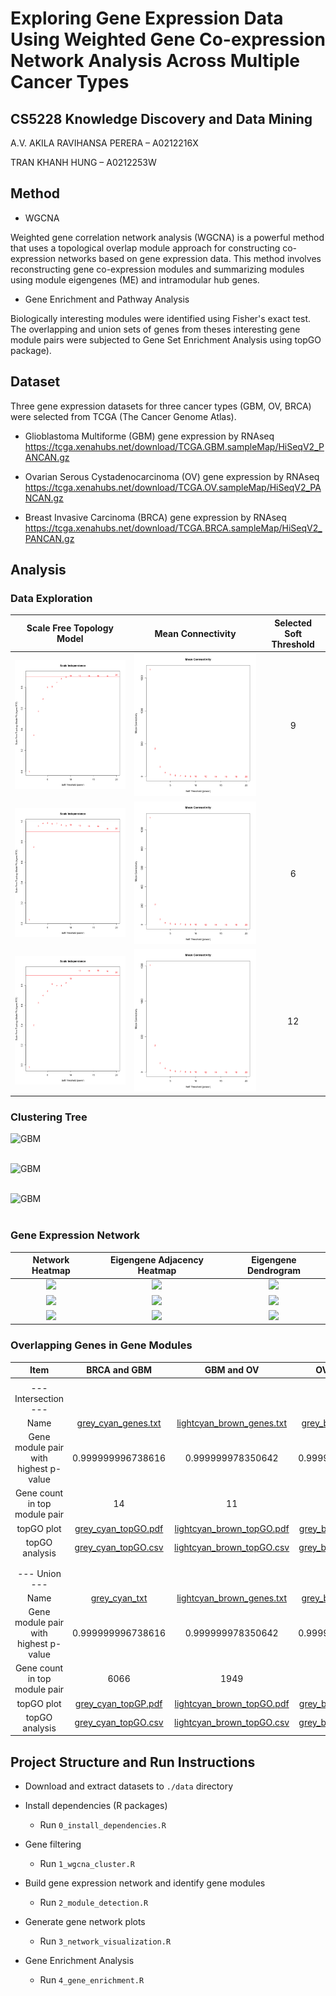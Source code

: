 # Exploring Gene Expression Data Using Weighted Gene Co-expression Network Analysis Across Multiple Cancer Types

## CS5228 Knowledge Discovery and Data Mining
A.V. AKILA RAVIHANSA PERERA – A0212216X

TRAN KHANH HUNG – A0212253W


## Method

- WGCNA

Weighted gene correlation network analysis (WGCNA) is a powerful method that uses a topological overlap module approach for constructing co-expression networks based on gene expression data. This method involves reconstructing gene co-expression modules and summarizing modules using module eigengenes (ME) and intramodular hub genes.

- Gene Enrichment and Pathway Analysis

Biologically interesting modules were identified using Fisher's exact test. The overlapping and union sets of genes from theses interesting gene module pairs were 
subjected to Gene Set Enrichment Analysis using topGO package).

## Dataset

Three gene expression datasets for three cancer types (GBM, OV, BRCA) were selected from TCGA (The Cancer Genome Atlas).

 - Glioblastoma Multiforme (GBM) gene expression by RNAseq
 https://tcga.xenahubs.net/download/TCGA.GBM.sampleMap/HiSeqV2_PANCAN.gz
 
 - Ovarian Serous Cystadenocarcinoma (OV) gene expression by RNAseq
 https://tcga.xenahubs.net/download/TCGA.OV.sampleMap/HiSeqV2_PANCAN.gz
 
 - Breast Invasive Carcinoma (BRCA) gene expression by RNAseq
https://tcga.xenahubs.net/download/TCGA.BRCA.sampleMap/HiSeqV2_PANCAN.gz


## Analysis

###  Data Exploration 

Scale Free Topology Model       |  Mean Connectivity      | Selected Soft Threshold
:-------------------------:|:-------------------------:|:-------------------------:
![](results/2_SFTM_Fit_GBM.png)  |  ![](results/2_Mean_Connectivity_GBM.png) | 9
![](results/2_SFTM_Fit_OV.png)  |  ![](results/2_Mean_Connectivity_OV.png) | 6
![](results/2_SFTM_Fit_BRCA.png)  |  ![](results/2_Mean_Connectivity_BRCA.png) | 12


### Clustering Tree

![GBM](results/2_Clustering_Tree_GBM.png)
<br/><br/>

![GBM](results/2_Clustering_Tree_OV.png)
<br/><br/>

![GBM](results/2_Clustering_Tree_BRCA.png)
<br/><br/>

### Gene Expression Network

Network Heatmap       |      Eigengene Adjacency Heatmap      |      Eigengene Dendrogram
:-------------------------:|:-------------------------:|:-------------------------:
![](results/3_Network_heatmap_GBM.png) |  ![](results/3_Eigengene_heatmap_GBM.png)  |  ![](results/3_Eigengene_dendrogram_GBM.png)
![](results/3_Network_heatmap_OV.png) |  ![](results/3_Eigengene_heatmap_OV.png)  |  ![](results/3_Eigengene_dendrogram_OV.png)
![](results/3_Network_heatmap_BRCA.png) |  ![](results/3_Eigengene_heatmap_BRCA.png) |  ![](results/3_Eigengene_dendrogram_BRCA.png)


### Overlapping Genes in Gene Modules

Item                     | BRCA and GBM               |  GBM and OV               | OV and BRCA
:-----------------------:|:-------------------------:|:-------------------------:|:-------------------------:
|||
--- Intersection --- |||
Name | [grey_cyan_genes.txt](results/4_BRCA_GBM_Intersection_P0.999999996738616_grey_cyan_genes.txt) | [lightcyan_brown_genes.txt](results/4_GBM_OV_Intersection_P0.999999978350642_lightcyan_brown_genes.txt) | [grey_black_genes.txt](results/4_OV_BRCA_Intersection_P0.999999999999291_grey_black_genes.txt) 
Gene module pair with highest p-value | 0.999999996738616 | 0.999999978350642 | 0.999999999999291
Gene count in top module pair | 14 | 11 | 35
topGO plot | [grey_cyan_topGO.pdf](results/4_BRCA_GBM_Intersection_grey_cyan_topGOPlot_fullnames.pdf) | [lightcyan_brown_topGO.pdf](results/4_GBM_OV_Intersection_lightcyan_brown_topGOPlot_fullnames.pdf) | [grey_black_topGO.pdf](results/4_OV_BRCA_Intersection_grey_black_topGOPlot_fullnames.pdf)
topGO analysis | [grey_cyan_topGO.csv](results/4_BRCA_GBM_Intersection_grey_cyan_summary_topGO_analysis.csv) | [lightcyan_brown_topGO.csv](results/4_GBM_OV_Intersection_lightcyan_brown_summary_topGO_analysis.csv) | [grey_black_topGO.csv](results/4_OV_BRCA_Intersection_grey_black_summary_topGO_analysis.csv)
|||
|||
--- Union --- |||
Name | [grey_cyan_txt](results/4_BRCA_GBM_Union_P0.999999996738616_grey_cyan_genes.txt) | [lightcyan_brown_genes.txt](results/4_GBM_OV_Union_P0.999999978350642_lightcyan_brown_genes.txt) | [grey_black_genes.txt](results/4_OV_BRCA_Union_P0.999999999999291_grey_black_genes.txt)
Gene module pair with highest p-value | 0.999999996738616 | 0.999999978350642 | 0.999999999999291
Gene count in top module pair | 6066 | 1949 | 3262
topGO plot | [grey_cyan_topGP.pdf](results/4_BRCA_GBM_Union_grey_cyan_topGOPlot_fullnames.pdf) | [lightcyan_brown_topGO.pdf](results/4_GBM_OV_Union_lightcyan_brown_topGOPlot_fullnames.pdf) | [grey_black_topGO.pdf](results/4_OV_BRCA_Union_grey_black_topGOPlot_fullnames.pdf)
topGO analysis | [grey_cyan_topGO.csv](results/4_BRCA_GBM_Union_grey_cyan_summary_topGO_analysis.csv) | [lightcyan_brown_topGO.csv](results/4_GBM_OV_Union_lightcyan_brown_summary_topGO_analysis.csv) | [grey_black_topGO.csv](results/4_OV_BRCA_Union_grey_black_summary_topGO_analysis.csv)


## Project Structure and Run Instructions

 - Download and extract datasets to `./data` directory
 - Install dependencies (R packages)
    - Run `0_install_dependencies.R`
    
 - Gene filtering
    - Run `1_wgcna_cluster.R`
    
 - Build gene expression network and identify gene modules
    - Run `2_module_detection.R`
    
 - Generate gene network plots 
    - Run `3_network_visualization.R`

 - Gene Enrichment Analysis
    - Run `4_gene_enrichment.R`
    
